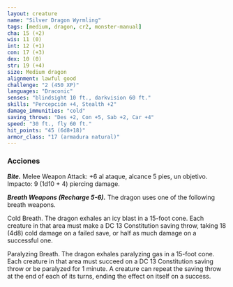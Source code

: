 ```yaml
---
layout: creature
name: "Silver Dragon Wyrmling"
tags: [medium, dragon, cr2, monster-manual]
cha: 15 (+2)
wis: 11 (0)
int: 12 (+1)
con: 17 (+3)
dex: 10 (0)
str: 19 (+4)
size: Medium dragon
alignment: lawful good
challenge: "2 (450 XP)"
languages: "Draconic"
senses: "blindsight 10 ft., darkvision 60 ft."
skills: "Percepción +4, Stealth +2"
damage_immunities: "cold"
saving_throws: "Des +2, Con +5, Sab +2, Car +4"
speed: "30 ft., fly 60 ft."
hit_points: "45 (6d8+18)"
armor_class: "17 (armadura natural)"
---
```


### Acciones

***Bite.*** Melee Weapon Attack: +6 al ataque, alcance 5 pies, un objetivo. Impacto: 9 (1d10 + 4) piercing damage.

***Breath Weapons (Recharge 5-6).*** The dragon uses one of the following breath weapons.

Cold Breath. The dragon exhales an icy blast in a 15-foot cone. Each creature in that area must make a DC 13 Constitution saving throw, taking 18 (4d8) cold damage on a failed save, or half as much damage on a successful one.

Paralyzing Breath. The dragon exhales paralyzing gas in a 15-foot cone. Each creature in that area must succeed on a DC 13 Constitution saving throw or be paralyzed for 1 minute. A creature can repeat the saving throw at the end of each of its turns, ending the effect on itself on a success.